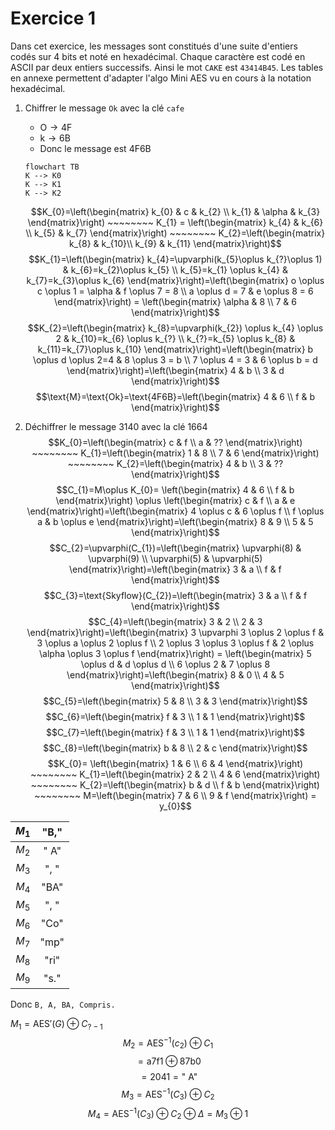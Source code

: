# Exercice 1

Dans cet exercice, les messages sont constitués d'une suite d'entiers codés sur 4 bits et noté en hexadécimal. Chaque caractère est codé en ASCII par deux entiers successifs. Ainsi le mot `CAKE` est `43414B45`. Les tables en annexe permettent d'adapter l'algo Mini AES vu en cours à la notation hexadécimal.

1. Chiffrer le message `Ok` avec la clé `cafe`
	- $\text{O} \to \text{4F}$
	- $\text{k} \to \text{6B}$
	- Donc le message est $\text{4F6B}$

	```mermaid
	flowchart TB
	K --> K0
	K --> K1
	K --> K2
	```

	$$K_{0}=\left(\begin{matrix}
    k_{0} & c & k_{2} \\
    k_{1} & \alpha & k_{3}
    \end{matrix}\right) ~~~~~~~~ K_{1} = \left(\begin{matrix}
    k_{4} & k_{6} \\
    k_{5} & k_{7}
    \end{matrix}\right) ~~~~~~~~ K_{2}=\left(\begin{matrix}
    k_{8} & k_{10}\\
    k_{9} & k_{11}
    \end{matrix}\right)$$
	$$K_{1}=\left(\begin{matrix}
    k_{4}=\upvarphi(k_{5}\oplus k_{?}\oplus 1) & k_{6}=k_{2}\oplus k_{5} \\
    k_{5}=k_{1} \oplus k_{4} & k_{7}=k_{3}\oplus k_{6}
    \end{matrix}\right)=\left(\begin{matrix}
    o \oplus c \oplus 1 = \alpha & f \oplus 7 = 8 \\
    a \oplus d = 7 & e \oplus 8 = 6
    \end{matrix}\right) = \left(\begin{matrix}
    \alpha & 8 \\
    7  &  6
    \end{matrix}\right)$$
	$$K_{2}=\left(\begin{matrix}
    k_{8}=\upvarphi(k_{2}) \oplus k_{4} \oplus 2 & k_{10}=k_{6} \oplus k_{?} \\
    k_{?}=k_{5} \oplus k_{8} & k_{11}=k_{7}\oplus k_{10}
    \end{matrix}\right)=\left(\begin{matrix}
    b \oplus d \oplus 2=4 & 8 \oplus 3 = b \\
    7 \oplus 4 = 3 & 6 \oplus b = d
    \end{matrix}\right)=\left(\begin{matrix}
    4 & b \\
    3 & d
    \end{matrix}\right)$$
    $$\text{M}=\text{Ok}=\text{4F6B}=\left(\begin{matrix}
    4 & 6 \\
    f & b
    \end{matrix}\right)$$
2. Déchiffrer le message $\text{3140}$ avec la clé $\text{1664}$
	$$K_{0}=\left(\begin{matrix}
    c & f \\
    a & ??
    \end{matrix}\right) ~~~~~~~~ K_{1}=\left(\begin{matrix}
    1 & 8 \\
    7 & 6
    \end{matrix}\right) ~~~~~~~~ K_{2}=\left(\begin{matrix}
    4 & b \\
    3 & ??
    \end{matrix}\right)$$
	$$C_{1}=M\oplus K_{0}= \left(\begin{matrix}
    4 & 6 \\
    f & b
    \end{matrix}\right) \oplus \left(\begin{matrix}
    c & f \\
    a & e
    \end{matrix}\right)=\left(\begin{matrix}
    4 \oplus c & 6 \oplus f \\
    f \oplus a & b \oplus e
    \end{matrix}\right)=\left(\begin{matrix}
    8 & 9 \\
    5 & 5
    \end{matrix}\right)$$
    $$C_{2}=\upvarphi(C_{1})=\left(\begin{matrix}
    \upvarphi(8) & \upvarphi(9) \\
    \upvarphi(5) & \upvarphi(5)
    \end{matrix}\right)=\left(\begin{matrix}
    3 & a \\
    f & f
    \end{matrix}\right)$$
	$$C_{3}=\text{Skyflow}(C_{2})=\left(\begin{matrix}
    3 & a  \\
    f & f
    \end{matrix}\right)$$
	$$C_{4}=\left(\begin{matrix}
    3 & 2 \\
    2 & 3 
    \end{matrix}\right)=\left(\begin{matrix}
    3 \upvarphi 3 \oplus 2 \oplus f & 3 \oplus a \oplus 2 \oplus f \\
    2 \oplus 3 \oplus 3 \oplus f & 2 \oplus \alpha \oplus 3 \oplus f
    \end{matrix}\right) = \left(\begin{matrix}
    5 \oplus d & d \oplus d \\
    6 \oplus 2 & 7 \oplus 8
    \end{matrix}\right)=\left(\begin{matrix}
    8 & 0 \\
    4 & 5
    \end{matrix}\right)$$
    $$C_{5}=\left(\begin{matrix}
    5 & 8 \\
    3 & 3
    \end{matrix}\right)$$
	$$C_{6}=\left(\begin{matrix}
    f & 3 \\
    1 & 1
    \end{matrix}\right)$$
    $$C_{7}=\left(\begin{matrix}
    f & 3 \\
    1 & 1
    \end{matrix}\right)$$
    $$C_{8}=\left(\begin{matrix}
    b & 8 \\
    2 & c
    \end{matrix}\right)$$
    $$K_{0}= \left(\begin{matrix}
    1 & 6 \\
    6 & 4
    \end{matrix}\right) ~~~~~~~~ K_{1}=\left(\begin{matrix}
    2 & 2 \\
    4 & 6 
    \end{matrix}\right) ~~~~~~~~ K_{2}=\left(\begin{matrix}
    b & d \\
    f & b
    \end{matrix}\right) ~~~~~~~~ M=\left(\begin{matrix}
    7 & 6 \\
    9 & f
    \end{matrix}\right) = y_{0}$$

| $M_{1}$ | "B," |
| :-----: | :--: |
| $M_{2}$ | " A" |
| $M_{3}$ | ", " |
| $M_{4}$ | "BA" |
| $M_{5}$ | ", " |
| $M_{6}$ | "Co" |
| $M_{7}$ | "mp" |
| $M_{8}$ | "ri" |
| $M_{9}$ | "s." |

Donc `B, A, BA, Compris.`

$M_{1}=\text{AES}'(G)\oplus C_{?-1}$
$$M_{2}=\text{AES}^{-1}(c_{2})\oplus C_{1}$$
$$=\text{a7f1} \oplus \text{87b0}$$
$$=\text{2041}=\text{" A"}$$
$$M_{3}=\text{AES}^{-1}(C_{3})\oplus C_{2}$$
$$M_{4}=\text{AES}^{-1}(C_{3}) \oplus C_{2} \oplus \Delta = M_{3} \oplus 1$$

